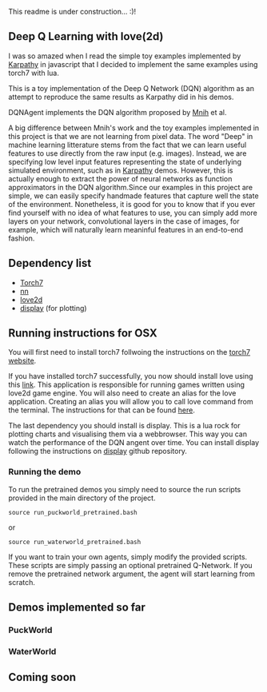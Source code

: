 
This readme is under construction... :)!

## Deep Q Learning with love(2d)

I was so amazed when I read the simple toy examples implemented by [Karpathy][1] in javascript that I decided to implement the same examples using torch7 with lua.

This is a toy implementation of the Deep Q Network (DQN) algorithm as an attempt to reproduce the same results as Karpathy did in his demos. 

DQNAgent implements the DQN algorithm proposed by [Mnih][8] et al.

A big difference between Mnih's work and the toy examples implemented in this project is that we are not learning from pixel data. The word "Deep" in machine learning litterature stems from the fact that we can learn useful features to use directly from the raw input (e.g. images). Instead, we are specifying low level input features representing the state of underlying simulated environment, such as in [Karpathy][1] demos. However, this is actually enough to extract the power of neural networks as function approximators in the DQN algorithm.Since our examples in this project are simple, we can easily specify handmade features that capture well the state of the environment. Nonetheless, it is good for you to know that if you ever find yourself with no idea of what features to use, you can simply add more layers on your network, convolutional layers in the case of images, for example, which will naturally learn meaninful features in an end-to-end fashion.

## Dependency list

* [Torch7][2]
* [nn][3]
* [love2d][4]
* [display][5] (for plotting)

[1]: http://cs.stanford.edu/people/karpathy/reinforcejs/puckworld.html
[2]: http://torch.ch
[3]: https://github.com/torch/nn
[4]: https://love2d.org/wiki/Main_Page
[5]: https://github.com/szym/display
[6]: https://love2d.org/wiki/Game_Distribution#Creating_a_MacOS_X_App
[7]: https://love2d.org/wiki/Getting_Started
[8]: https://www.cs.toronto.edu/%7Evmnih/docs/dqn.pdf

## Running instructions for OSX

You will first need to install torch7 follwoing the instructions on the [torch7 website][2].

If you have installed torch7 successfully, you now should install love using this [link][6]. This application is responsible for running games written using love2d game engine. You will also need to create an alias for the love application. Creating an alias you will allow you to call love command from the terminal. The instructions for that can be found [here][7].

The last dependency you should install is display. This is a lua rock for plotting charts and visualising them via a webbrowser. This way you can watch the performance of the DQN angent over time. You can install display following the instructions on [display][5] github repository.


### Running the demo

To run the pretrained demos you simply need to source the run scripts provided in the main directory of the project. 

```
source run_puckworld_pretrained.bash
```

or

```
source run_waterworld_pretrained.bash
```

If you want to train your own agents, simply modify the provided scripts. These scripts are simply passing an optional pretrained Q-Network. If you remove the pretrained network argument, the agent will start learning from scratch.


## Demos implemented so far

### PuckWorld

### WaterWorld

## Coming soon

